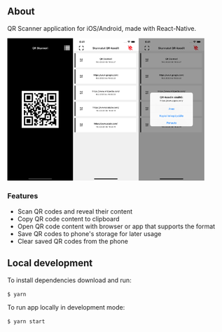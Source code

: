 ## About

QR Scanner application for iOS/Android, made with React-Native.

<img src="https://github.com/jexniemi/qr-scanner/blob/master/screenshots/qrscanner.png" alt="QR Scanner" width="150"><img src="https://github.com/jexniemi/qr-scanner/blob/master/screenshots/qrlist.png" alt="QR List" width="150"><img src="https://github.com/jexniemi/qr-scanner/blob/master/screenshots/qrcode.png" alt="alt text" width="150">

### Features 

* Scan QR codes and reveal their content
* Copy QR code content to clipboard
* Open QR code content with browser or app that supports the format
* Save QR codes to phone's storage for later usage
* Clear saved QR codes from the phone

## Local development

To install dependencies download and run:

```$ yarn```

To run app locally in development mode:

```$ yarn start```